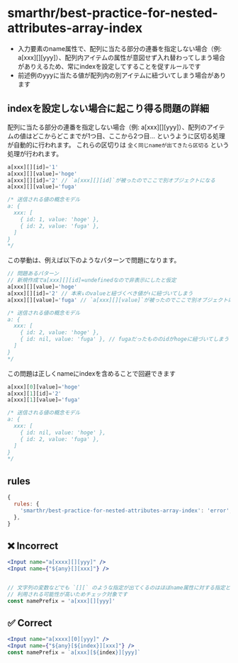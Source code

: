 # smarthr/best-practice-for-nested-attributes-array-index

- 入力要素のname属性で、配列に当たる部分の連番を指定しない場合（例: a[xxx][][yyy]）、配列内アイテムの属性が意図せず入れ替わってしまう場合がありえるため、常にindexを設定してすることを促すルールです
- 前述例のyyyに当たる値が配列内の別アイテムに紐づいてしまう場合があります

## indexを設定しない場合に起こり得る問題の詳細

配列に当たる部分の連番を指定しない場合（例: a[xxx][][yyy]）、配列のアイテムの値はどこからどこまでが1つ目、ここから2つ目... というように区切る処理が自動的に行われます。
これらの区切りは `全く同じnameが出てきたら区切る` という処理が行われます。

```js
a[xxx][][id]='1'
a[xxx][][value]='hoge'
a[xxx][][id]='2' // `a[xxx][][id]`が被ったのでここで別オブジェクトになる
a[xxx][][value]='fuga'

/* 送信される値の概念モデル
a: {
  xxx: [
    { id: 1, value: 'hoge' },
    { id: 2, value: 'fuga' },
  ]
}
*/
```

この挙動は、例えば以下のようなパターンで問題になります。

```js
// 問題あるパターン
// 新規作成でa[xxx][][id]=undefinedなので非表示にしたと仮定
a[xxx][][value]='hoge'
a[xxx][][id]='2' // 本来↓のvalueと紐づくべき値が↑に紐づいてしまう
a[xxx][][value]='fuga' // `a[xxx][][value]`が被ったのでここで別オブジェクトになる

/* 送信される値の概念モデル
a: {
  xxx: [
    { id: 2, value: 'hoge' },
    { id: nil, value: 'fuga' }, // fugaだったもののidがhogeに紐づいてしまう
  ]
}
*/
```

この問題は正しくnameにindexを含めることで回避できます

```js
a[xxx][0][value]='hoge'
a[xxx][1][id]='2'
a[xxx][1][value]='fuga'

/* 送信される値の概念モデル
a: {
  xxx: [
    { id: nil, value: 'hoge' },
    { id: 2, value: 'fuga' },
  ]
}
*/
```

## rules

```js
{
  rules: {
    'smarthr/best-practice-for-nested-attributes-array-index': 'error', // 'warn', 'off'
  },
}
```

## ❌ Incorrect

```jsx
<Input name="a[xxxx][][yyy]" />
<Input name={"${any}[][xxx]"} />


// 文字列の変数などでも `[][` のような指定が出てくるのはほぼname属性に対する指定として
// 利用される可能性が高いためチェック対象です
const namePrefix = 'a[xxx][][yyy]'
```

## ✅ Correct

```jsx
<Input name="a[xxxx][0][yyy]" />
<Input name={"${any}[${index}][xxx]"} />
const namePrefix = `a[xxx][${index}][yyy]`
```
